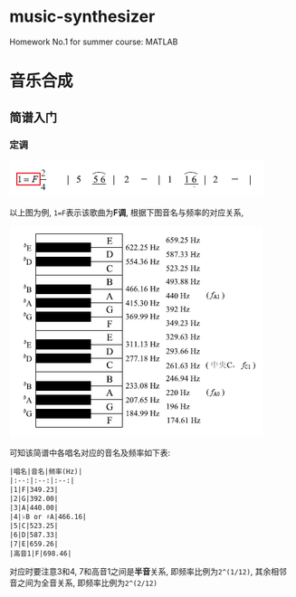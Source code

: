 # music-synthesizer
Homework No.1 for summer course: MATLAB

# 音乐合成

## 简谱入门

### 定调

![F调东方红](pic/F-key-ChinaRed.png)

以上图为例, `1=F`表示该歌曲为**F调**, 根据下图音名与频率的对应关系, 

![音名频率对应关系](pic/freqmap.png)

可知该简谱中各唱名对应的音名及频率如下表: 

    |唱名|音名|频率(Hz)|
    |:--:|:--:|:--:|
    |1|F|349.23|
    |2|G|392.00|
    |3|A|440.00|
    |4|♭B or ♯A|466.16|
    |5|C|523.25|
    |6|D|587.33|
    |7|E|659.26|
    |高音1|F|698.46|

对应时要注意3和4, 7和高音1之间是**半音**关系, 即频率比例为`2^(1/12)`, 其余相邻音之间为全音关系, 即频率比例为`2^(2/12)`

